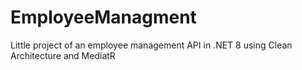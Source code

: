 # EmployeeManagment
Little project of an employee management API in .NET 8 using Clean Architecture and MediatR
